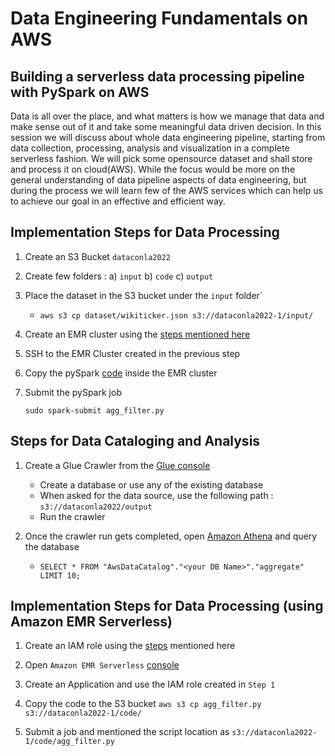 # Data Engineering Fundamentals on AWS 

## Building a serverless data processing pipeline with PySpark on AWS

Data is all over the place, and what matters is how we manage that data and make sense out of it and take some meaningful data driven decision. In this session we will discuss about whole data engineering pipeline, starting from data collection, processing, analysis and visualization in a complete serverless fashion. We will pick some opensource dataset and shall store and process it on cloud(AWS). While the focus would be more on the general understanding of data pipeline aspects of data engineering, but during the process we will learn few of the AWS services which can help us to achieve our goal in an effective and efficient way.

## Implementation Steps for Data Processing 

1. Create an S3 Bucket `dataconla2022` 

2. Create few folders :
    a) `input`
    b) `code`
    c) `output`

2. Place the dataset in the S3 bucket under the `input` folder` 
    - `aws s3 cp dataset/wikiticker.json s3://dataconla2022-1/input/` 

3. Create an EMR cluster using the [steps mentioned here](https://docs.aws.amazon.com/emr/latest/ManagementGuide/emr-setting-up.html)    

4. SSH to the EMR Cluster created in the previous step 

5. Copy the pySpark [code](code/agg_filter.py) inside the EMR cluster 

6. Submit the pySpark job 

    `sudo spark-submit agg_filter.py`


## Steps for Data Cataloging and Analysis

1. Create a Glue Crawler from the [Glue console](https://us-east-1.console.aws.amazon.com/glue/home?region=us-east-1#addCrawler:)

    - Create a database or use any of the existing database 
    - When asked for the data source, use the following path :
      `s3://dataconla2022/output`
    - Run the crawler 

2. Once the crawler run gets completed, open [Amazon Athena](https://us-east-1.console.aws.amazon.com/athena/home?region=us-east-1#/query-editor/) and query the database 

    - `SELECT * FROM "AwsDataCatalog"."<your DB Name>"."aggregate" 
        LIMIT 10;`


## Implementation Steps for Data Processing (using Amazon EMR Serverless) 

1. Create an IAM role using the [steps](https://docs.aws.amazon.com/emr/latest/EMR-Serverless-UserGuide/getting-started.html) mentioned here

2.  Open `Amazon EMR Serverless` [console](https://us-east-1.console.aws.amazon.com/emr/home?region=us-east-1#/serverless)

2. Create an Application and use the IAM role created in `Step 1` 

3. Copy the code to the S3 bucket
`aws s3 cp agg_filter.py s3://dataconla2022-1/code/` 

3. Submit a job and mentioned the script location as `s3://dataconla2022-1/code/agg_filter.py`

